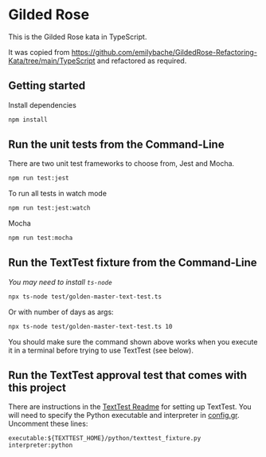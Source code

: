 # Gilded Rose

This is the Gilded Rose kata in TypeScript.

It was copied from https://github.com/emilybache/GildedRose-Refactoring-Kata/tree/main/TypeScript
and refactored as required.

## Getting started

Install dependencies

```sh
npm install
```

## Run the unit tests from the Command-Line

There are two unit test frameworks to choose from, Jest and Mocha.

```sh
npm run test:jest
```

To run all tests in watch mode

```sh
npm run test:jest:watch
```

Mocha

```sh
npm run test:mocha
```


## Run the TextTest fixture from the Command-Line

_You may need to install `ts-node`_

```sh
npx ts-node test/golden-master-text-test.ts
```

Or with number of days as args:
```sh
npx ts-node test/golden-master-text-test.ts 10
```

You should make sure the command shown above works when you execute it in a terminal before trying to use TextTest (see below).


## Run the TextTest approval test that comes with this project

There are instructions in the [TextTest Readme](../texttests/README.md) for setting up TextTest. You will need to specify the Python executable and interpreter in [config.gr](../texttests/config.gr). Uncomment these lines:

    executable:${TEXTTEST_HOME}/python/texttest_fixture.py
    interpreter:python


